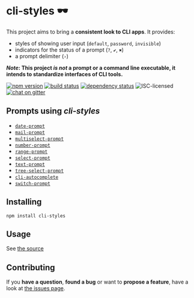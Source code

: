 # cli-styles 🕶

This project aims to bring a **consistent look to CLI apps**. It provides:

- styles of showing user input (`default`, `password`, `invisible`)
- indicators for the status of a prompt (`?`, `✔`, `✖`)
- a prompt delimiter (`›`)

***Note*: This project *is not* a prompt or a command line executable, it intends to standardize interfaces of CLI tools.**

[![npm version](https://img.shields.io/npm/v/cli-styles.svg)](https://www.npmjs.com/package/cli-styles)
[![build status](https://img.shields.io/travis/derhuerst/cli-styles.svg)](https://travis-ci.org/derhuerst/cli-styles)
[![dependency status](https://img.shields.io/david/derhuerst/cli-styles.svg)](https://david-dm.org/derhuerst/cli-styles#info=dependencies)
![ISC-licensed](https://img.shields.io/github/license/derhuerst/cli-styles.svg)
[![chat on gitter](https://badges.gitter.im/derhuerst.svg)](https://gitter.im/derhuerst)


## Prompts using *cli-styles*

- [`date-prompt`](https://github.com/derhuerst/date-prompt)
- [`mail-prompt`](https://github.com/derhuerst/mail-prompt)
- [`multiselect-prompt`](https://github.com/derhuerst/multiselect-prompt)
- [`number-prompt`](https://github.com/derhuerst/number-prompt)
- [`range-prompt`](https://github.com/derhuerst/range-prompt)
- [`select-prompt`](https://github.com/derhuerst/select-prompt)
- [`text-prompt`](https://github.com/derhuerst/text-prompt)
- [`tree-select-prompt`](https://github.com/derhuerst/tree-select-prompt)
- [`cli-autocomplete`](https://github.com/derhuerst/cli-autocomplete)
- [`switch-prompt`](https://github.com/derhuerst/switch-prompt)


## Installing

```
npm install cli-styles
```


## Usage

See [the source](index.js)


## Contributing

If you **have a question**, **found a bug** or want to **propose a feature**, have a look at [the issues page](https://github.com/derhuerst/cli-styles/issues).

